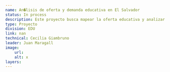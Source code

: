 ```yaml
---
name: An�lisis de oferta y demanda educativa en El Salvador
status: In process
description: Este proyecto busca mapear la oferta educativa y analizar la demanda en la transici�n de primria a secundaria baja y alta en dos municipios de El Salvador. Se identificar� la distribuci�n de servicios educativos y se establecer�n zonas de influencia entre ambos niveles, destacando �reas sin acceso cercano a secundaria alta. Adem�s, se analizar�n patrones de elecci�n de centros y distancias entre ellos para detectar posibles barreras de continuidad. Todo esto se plasmar� en un mapa que evidenciar� las �reas con mayor necesidad de infraestructura educativa y los puntos cr�ticos de abandono escolar en la transici�n.
type: Proyecto
division: EDU
link: nan
technical: Cecilia Giambruno
leader: Juan Maragall
image: 
    url:
    alt: x
layers:
---
```

    